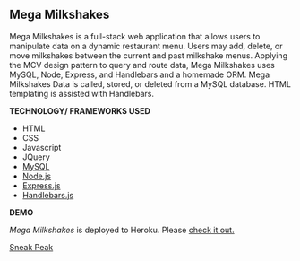 ## Mega Milkshakes

Mega Milkshakes is a full-stack web application that allows users to manipulate data on a dynamic restaurant menu. Users may add, delete, or move milkshakes between the current and past milkshake menus. Applying the MCV design pattern to query and route data, Mega Milkshakes uses MySQL, Node, Express, and Handlebars and a homemade ORM. Mega Milkshakes Data is called, stored, or deleted from a MySQL database. HTML templating is assisted with Handlebars.

**TECHNOLOGY/ FRAMEWORKS USED**

- HTML
- CSS
- Javascript
- JQuery
- [MySQL](https://www.mysql.com/)
- [Node.js](https://nodejs.org/en/)
- [Express.js](https://expressjs.com/)
- [Handlebars.js](http://handlebarsjs.com/)

**DEMO**

_Mega Milkshakes_ is deployed to Heroku. Please [check it out.](https://megamilkshakes.herokuapp.com/)

[Sneak Peak](/public/sneakPeak.png)
